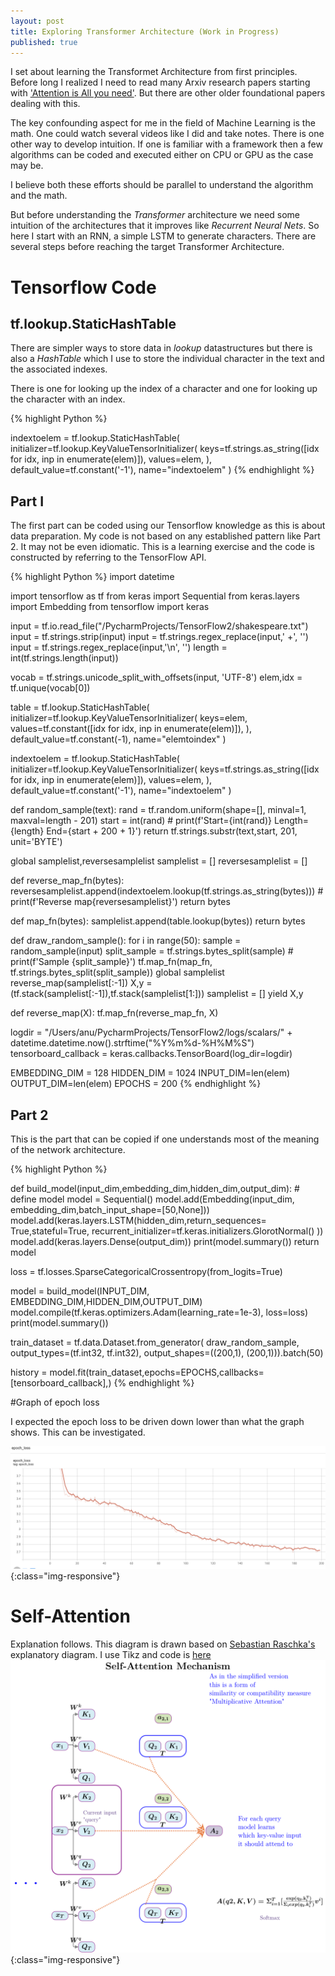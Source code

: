```yaml
---
layout: post
title: Exploring Transformer Architecture (Work in Progress)
published: true
---
```


I set about learning the Transformet Architecture from first principles. Before long I realized
I need to read many Arxiv research papers starting with ['Attention is All you need'](https://arxiv.org/abs/1706.03762).
But there are other older foundational papers dealing with this.

The key confounding aspect for me in the field of Machine Learning is the math. One could watch several videos
like I did and take notes. There is one other way to develop intuition. If one is familiar with a framework
then a few algorithms can be coded and executed either on CPU or GPU as the case may be.

I believe both these efforts should be parallel to understand the algorithm and the math.

But before understanding the _Transformer_ architecture we need some intuition of the architectures
that it improves like _Recurrent Neural Nets_. So here I start with an RNN, a simple LSTM to generate
characters. There are several steps before reaching the target Transformer Architecture.


# Tensorflow Code

## tf.lookup.StaticHashTable

There are simpler ways to store data in _lookup_ datastructures but there is also a _HashTable_
which I use to store the individual character in the text and the associated indexes.

There is one for looking up the index of a character and one for looking up the character with
an index.

{% highlight Python %}

indextoelem = tf.lookup.StaticHashTable(
    initializer=tf.lookup.KeyValueTensorInitializer(
        keys=tf.strings.as_string([idx  for idx, inp in enumerate(elem)]),
        values=elem,
    ),
    default_value=tf.constant('-1'),
    name="indextoelem"
)
{% endhighlight %}


## Part I

The first part can be coded using our Tensorflow knowledge as this is about data preparation. My code
is not based on any established pattern like Part 2. It may not be even idiomatic. This is a learning exercise and
the code is constructed by referring to the TensorFlow API.

{% highlight Python %}
import datetime

import tensorflow as tf
from keras import Sequential
from keras.layers import Embedding
from tensorflow import keras

input = tf.io.read_file("/PycharmProjects/TensorFlow2/shakespeare.txt")
input = tf.strings.strip(input)
input = tf.strings.regex_replace(input,' +', '')
input = tf.strings.regex_replace(input,'\n', '')
length = int(tf.strings.length(input))

vocab = tf.strings.unicode_split_with_offsets(input, 'UTF-8')
elem,idx = tf.unique(vocab[0])

table = tf.lookup.StaticHashTable(
    initializer=tf.lookup.KeyValueTensorInitializer(
        keys=elem,
        values=tf.constant([idx  for idx, inp in enumerate(elem)]),
    ),
    default_value=tf.constant(-1),
    name="elemtoindex"
)

indextoelem = tf.lookup.StaticHashTable(
    initializer=tf.lookup.KeyValueTensorInitializer(
        keys=tf.strings.as_string([idx  for idx, inp in enumerate(elem)]),
        values=elem,
    ),
    default_value=tf.constant('-1'),
    name="indextoelem"
)

def random_sample(text):
    rand = tf.random.uniform(shape=[], minval=1, maxval=length - 201)
    start = int(rand)
    # print(f'Start={int(rand)} Length={length} End={start + 200 + 1}')
    return tf.strings.substr(text,start, 201, unit='BYTE')

global samplelist,reversesamplelist
samplelist = []
reversesamplelist = []

def reverse_map_fn(bytes):
    reversesamplelist.append(indextoelem.lookup(tf.strings.as_string(bytes)))
    # print(f'Reverse map{reversesamplelist}')
    return bytes

def map_fn(bytes):
    samplelist.append(table.lookup(bytes))
    return bytes

def draw_random_sample():
    for i in range(50):
        sample = random_sample(input)
        split_sample = tf.strings.bytes_split(sample)
        # print(f'Sample {split_sample}')
        tf.map_fn(map_fn, tf.strings.bytes_split(split_sample))
        global samplelist
        reverse_map(samplelist[:-1])
        X,y = (tf.stack(samplelist[:-1]),tf.stack(samplelist[1:]))
        samplelist = []
        yield X,y

def reverse_map(X):
    tf.map_fn(reverse_map_fn, X)

logdir = "/Users/anu/PycharmProjects/TensorFlow2/logs/scalars/" + datetime.datetime.now().strftime("%Y%m%d-%H%M%S")
tensorboard_callback = keras.callbacks.TensorBoard(log_dir=logdir)

EMBEDDING_DIM = 128
HIDDEN_DIM = 1024
INPUT_DIM=len(elem)
OUTPUT_DIM=len(elem)
EPOCHS = 200
{% endhighlight %}

## Part 2

This is the part that can be copied if one understands most of the meaning of the network
architecture.

{% highlight Python %}

def build_model(input_dim,embedding_dim,hidden_dim,output_dim):
    # define model
    model = Sequential()
    model.add(Embedding(input_dim, embedding_dim,batch_input_shape=[50,None]))
    model.add(keras.layers.LSTM(hidden_dim,return_sequences= True,stateful=True,
      recurrent_initializer=tf.keras.initializers.GlorotNormal()
    ))
    model.add(keras.layers.Dense(output_dim))
    print(model.summary())
    return model


loss = tf.losses.SparseCategoricalCrossentropy(from_logits=True)

model = build_model(INPUT_DIM, EMBEDDING_DIM,HIDDEN_DIM,OUTPUT_DIM)
model.compile(tf.keras.optimizers.Adam(learning_rate=1e-3),
              loss=loss)
print(model.summary())

train_dataset = tf.data.Dataset.from_generator(
    draw_random_sample,
    output_types=(tf.int32, tf.int32),
    output_shapes=((200,1), (200,1))).batch(50)

history = model.fit(train_dataset,epochs=EPOCHS,callbacks=[tensorboard_callback],)
{% endhighlight %}

#Graph of epoch loss

I expected the epoch loss to be driven down lower than what the graph shows. This can be investigated.

![image-title-here](../images/epochloss.png){:class="img-responsive"}

# Self-Attention
Explanation follows. This diagram is drawn based on [Sebastian Raschka's](https://sebastianraschka.com/blog/2021/dl-course.html#l19-self-attention-and-transformer-networks)
explanatory diagram. I use Tikz and code is [here](https://mohanr.github.io/TikzNotes/)
![image-title-here](../images/selfattention.png){:class="img-responsive"}

